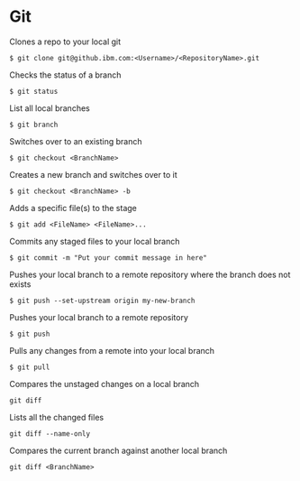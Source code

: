 # Git

Clones a repo to your local git
```
$ git clone git@github.ibm.com:<Username>/<RepositoryName>.git
```
Checks the status of a branch
```
$ git status
```
List all local branches
```
$ git branch
```
Switches over to an existing branch
```
$ git checkout <BranchName>
```
Creates a new branch and switches over to it
```
$ git checkout <BranchName> -b
```
Adds a specific file(s) to the stage
```
$ git add <FileName> <FileName>...
```

Commits any staged files to your local branch
```
$ git commit -m "Put your commit message in here"
```

Pushes your local branch to a remote repository where the branch does not exists
```
$ git push --set-upstream origin my-new-branch
```

Pushes your local branch to a remote repository
```
$ git push
```

Pulls any changes from a remote into your local branch
```
$ git pull
```

Compares the unstaged changes on a local branch
```
git diff
```

Lists all the changed files
```
git diff --name-only
```

Compares the current branch against another local branch
```
git diff <BranchName>
```
